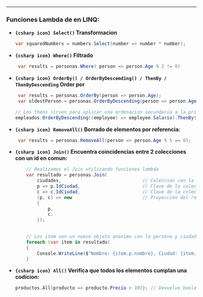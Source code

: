 
---
### Funciones Lambda de en LINQ:

- **`{csharp icon} Select()` Transformacion**
	```csharp
	var squaredNumbers = numbers.Select(number => number * number);
	```

- **`{csharp icon} Where()` Filtrado**
    
    ```cs
     var results = personas.Where( person => person.Age % 2 != 0)
    ```
    

- **`{csharp icon} OrderBy() / OrderByDescemding() / ThenBy / ThenByDescending` Order por**
	```cs
	 var results = personas.OrderBy(person => person.Age);
	 var oldestPerson = personas.OrderByDescending(person => person.Age).First();

	// Los thens sirven para aplicar una ordenacion secundaria a la primera
	empleados.OrderByDescending((employee) => employee.Salario).ThenBy((employee) => employee.Nombre);
	```
	

- **`{csharp icon} RemoveAll()` Borrado de elementos por referencia:**
	
	```cs
	 var results = personas.RemoveAll(person => person.Age % 5 == 0);
	```

- **`{csharp icon} Join()` Encuentra coincidencias entre 2 colecciones con un id en comun:**
	
	```csharp
	    // Realizamos el Join utilizando funciones lambda
	    var resultado = personas.Join(
	        ciudades,                              // Colección con la que hacemos el join
	        p => p.IdCiudad,                       // Clave de la colección personas
	        c => c.IdCiudad,                       // Clave de la colección ciudades
	        (p, c) => new                          // Proyección del resultado del join
	        {
	            p,
	            c.
	        });

		
	    // Los item son un nuevo objeto anonimo con la persona y ciudad
	    foreach (var item in resultado)
	    {
	        Console.WriteLine($"Nombre: {item.p.nombre}, Ciudad: {item.c.NombreCiudad}");
	    }
	```

- **`{csharp icon} All()` Verifica que todos los elementos cumplan una codicion:**
	```csharp
	productos.All(producto => producto.Precio > 10)}; // Devuelve booleano
	```
